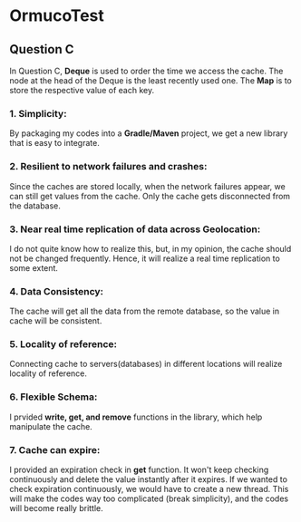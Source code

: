 # OrmucoTest

## Question C

In Question C, **Deque** is used to order the time we access the cache. The node at the head of the Deque is the least recently used one. The **Map** is to store the respective value of each key. 

### 1. Simplicity:
By packaging my codes into a **Gradle/Maven** project, we get a new library that is easy to integrate.

### 2. Resilient to network failures and crashes:
Since the caches are stored locally, when the network failures appear, we can still get values from the cache. Only the cache gets disconnected from the database.

### 3. Near real time replication of data across Geolocation:
I do not quite know how to realize this, but, in my opinion, the cache should not be changed frequently. Hence, it will realize a real time replication to some extent.

### 4. Data Consistency:
The cache will get all the data from the remote database, so the value in cache will be consistent.

### 5. Locality of reference:
Connecting cache to servers(databases) in different locations will realize locality of reference.

### 6. Flexible Schema:
I prvided **write, get, and remove** functions in the library, which help manipulate the cache.

### 7. Cache can expire:
I provided an expiration check in **get** function. It won't keep checking continuously and delete the value instantly after it expires.
If we wanted to check expiration continuously, we would have to create a new thread. This will make the codes way too complicated (break simplicity), and the codes will become really brittle.
